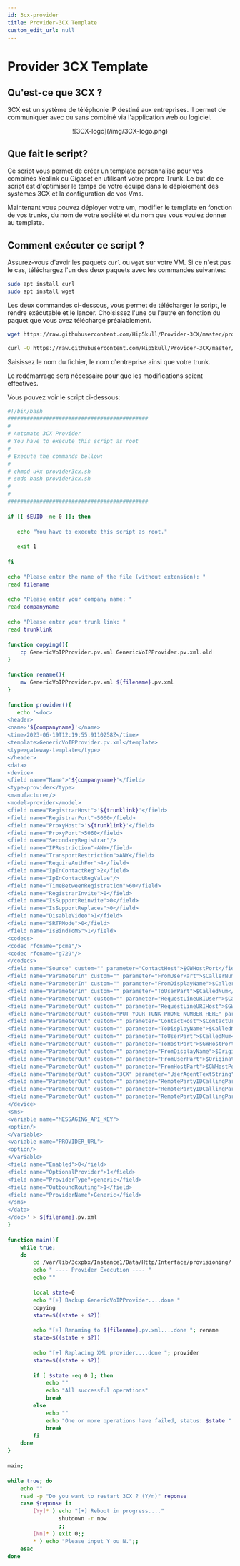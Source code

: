 ```yaml
---
id: 3cx-provider
title: Provider-3CX Template
custom_edit_url: null
---
```


# Provider 3CX Template

## Qu'est-ce que 3CX ?

3CX est un système de téléphonie IP destiné aux entreprises. Il permet de communiquer avec ou sans combiné via l'application web ou logiciel.

<center> ![3CX-logo](/img/3CX-logo.png) </center>

## Que fait le script?

Ce script vous permet de créer un template personnalisé pour vos combinés Yealink ou Gigaset en utilisant votre propre Trunk.
Le but de ce script est d'optimiser le temps de votre équipe dans le déploiement des systèmes 3CX et la configuration de vos Vms.

Maintenant vous pouvez déployer votre vm, modifier le template en fonction de vos trunks, du nom de votre société et du nom que vous voulez donner au template.

## Comment exécuter ce script ?

Assurez-vous d'avoir les paquets `curl` ou `wget` sur votre VM. Si ce n'est pas le cas, téléchargez l'un des deux paquets avec les commandes suivantes:

```sh
sudo apt install curl
sudo apt install wget
```
Les deux commandes ci-dessous, vous permet de télécharger le script, le rendre exécutable et le lancer. Choisissez l'une ou l'autre en fonction du paquet que vous avez téléchargé préalablement.
```sh
wget https://raw.githubusercontent.com/Hip5kull/Provider-3CX/master/provider3cx.sh && chmod +x provider3cx.sh && sudo bash provider3cx.sh
```

```sh
curl -O https://raw.githubusercontent.com/Hip5kull/Provider-3CX/master/provider3cx.sh && chmod +x provider3cx.sh && sudo bash provider3cx.sh
```
Saisissez le nom du fichier, le nom d'entreprise ainsi que votre trunk.

Le redémarrage sera nécessaire pour que les modifications soient effectives.

Vous pouvez voir le script ci-dessous:

```sh showLineNumbers
#!/bin/bash
############################################
#
# Automate 3CX Provider 
# You have to execute this script as root
#
# Execute the commands bellow:
#
# chmod u+x provider3cx.sh 
# sudo bash provider3cx.sh
#
#
############################################

if [[ $EUID -ne 0 ]]; then

   echo "You have to execute this script as root." 

   exit 1

fi

echo "Please enter the name of the file (without extension): "
read filename

echo "Please enter your company name: "
read companyname

echo "Please enter your trunk link: "
read trunklink

function copying(){
    cp GenericVoIPProvider.pv.xml GenericVoIPProvider.pv.xml.old
}

function rename(){
    mv GenericVoIPProvider.pv.xml ${filename}.pv.xml
}

function provider(){
   echo '<doc>
<header>
<name>'${companyname}'</name>
<time>2023-06-19T12:19:55.9110258Z</time>
<template>GenericVoIPProvider.pv.xml</template>
<type>gateway-template</type>
</header>
<data>
<device>
<field name="Name">'${companyname}'</field>
<type>provider</type>
<manufacturer/>
<model>provider</model>
<field name="RegistrarHost">'${trunklink}'</field>
<field name="RegistrarPort">5060</field>
<field name="ProxyHost">'${trunklink}'</field>
<field name="ProxyPort">5060</field>
<field name="SecondaryRegistrar"/>
<field name="IPRestriction">ANY</field>
<field name="TransportRestriction">ANY</field>
<field name="RequireAuthFor">4</field>
<field name="IpInContactReg">2</field>
<field name="IpInContactRegValue"/>
<field name="TimeBetweenRegistration">60</field>
<field name="RegistrarInvite">0</field>
<field name="IsSupportReinvite">0</field>
<field name="IsSupportReplaces">0</field>
<field name="DisableVideo">1</field>
<field name="SRTPMode">0</field>
<field name="IsBindToMS">1</field>
<codecs>
<codec rfcname="pcma"/>
<codec rfcname="g729"/>
</codecs>
<field name="Source" custom="" parameter="ContactHost">$GWHostPort</field>
<field name="ParameterIn" custom="" parameter="FromUserPart">$CallerNum</field>
<field name="ParameterIn" custom="" parameter="FromDisplayName">$CallerName</field>
<field name="ParameterIn" custom="" parameter="ToUserPart">$CalledNum</field>
<field name="ParameterOut" custom="" parameter="RequestLineURIUser">$CalledNum</field>
<field name="ParameterOut" custom="" parameter="RequestLineURIHost">$GWHostPort</field>
<field name="ParameterOut" custom="PUT YOUR TUNK PHONE NUMBER HERE" parameter="ContactUser">$CustomField</field>
<field name="ParameterOut" custom="" parameter="ContactHost">$ContactUri</field>
<field name="ParameterOut" custom="" parameter="ToDisplayName">$CalledName</field>
<field name="ParameterOut" custom="" parameter="ToUserPart">$CalledNum</field>
<field name="ParameterOut" custom="" parameter="ToHostPart">$GWHostPort</field>
<field name="ParameterOut" custom="" parameter="FromDisplayName">$OriginatorCallerId</field>
<field name="ParameterOut" custom="" parameter="FromUserPart">$OriginatorCallerId</field>
<field name="ParameterOut" custom="" parameter="FromHostPart">$GWHostPort</field>
<field name="ParameterOut" custom="3CX" parameter="UserAgentTextString">$CustomField</field>
<field name="ParameterOut" custom="" parameter="RemotePartyIDCallingPartyDisplayName">$OriginatorCallerId</field>
<field name="ParameterOut" custom="" parameter="RemotePartyIDCallingPartyUserPart">$OriginatorCallerId</field>
<field name="ParameterOut" custom="" parameter="RemotePartyIDCallingPartyHostPart">$GWHostPort</field>
</device>
<sms>
<variable name="MESSAGING_API_KEY">
<option/>
</variable>
<variable name="PROVIDER_URL">
<option/>
</variable>
<field name="Enabled">0</field>
<field name="OptionalProvider">1</field>
<field name="ProviderType">generic</field>
<field name="OutboundRouting">1</field>
<field name="ProviderName">Generic</field>
</sms>
</data>
</doc>' > ${filename}.pv.xml
}

function main(){
    while true;
    do
        cd /var/lib/3cxpbx/Instance1/Data/Http/Interface/provisioning/
        echo " ---- Provider Execution ---- "        
        echo ""

        local state=0
        echo "[+] Backup GenericVoIPProvider....done "
        copying
        state=$((state + $?))

        echo "[+] Renaming to ${filename}.pv.xml....done "; rename
        state=$((state + $?))

        echo "[+] Replacing XML provider....done "; provider
        state=$((state + $?))
    
        if [ $state -eq 0 ]; then
            echo ""
            echo "All successful operations"
            break
        else
            echo ""
            echo "One or more operations have failed, status: $state "
            break
        fi
    done
}

main;

while true; do
    echo ""
    read -p "Do you want to restart 3CX ? (Y/n)" reponse
    case $reponse in
        [Yy]* ) echo "[+] Reboot in progress...."
                shutdown -r now
                ;;
        [Nn]* ) exit 0;;
        * ) echo "Please input Y ou N.";;
    esac
done

```
